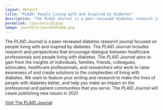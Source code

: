 ```yaml
---
layout: default
title: "PLAID: People Living with and Inspired by Diabetes"
description: "The PLAID Journal is a peer-reviewed diabetes research journal focused on people living with and inspired by diabetes."
permalink: /journals/plaid/
image: journals/journalPLAID.png
---
```


The *PLAID Journal* is a peer-reviewed diabetes research journal focused on people living with and inspired by diabetes. The *PLAID Journal* includes research and perspectives that encourage dialogue between healthcare professionals and people living with diabetes. The *PLAID Journal* aims to gain from the insights of individuals, families, friends, colleagues, advocates, healthcare professionals, and researchers who work to raise awareness of and create solutions to the complexities of living with diabetes. We want to feature your writing and research to make the lives of people with diabetes better, and help you make an impact on the professional and patient communities that you serve. The *PLAID Journal* will cease publishing new issues in 2021.

[Visit The PLAID Journal](https://theplaidjournal.com/index.php/CoM "PLAID Homepage")
